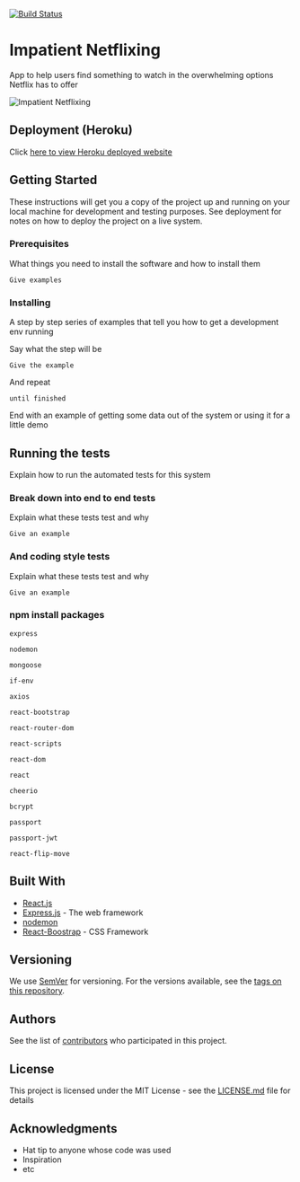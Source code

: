 <a href="https://travis-ci.org/TJANGEL/impatient_netflixing"><img src="https://travis-ci.org/TJANGEL/impatient_netflixing.svg?branch=master" alt="Build Status"></a>

# Impatient Netflixing

App to help users find something to watch in the overwhelming options Netflix has to offer

![Impatient Netflixing](https://github.com/TJANGEL/impatient_netflixing/blob/master/client/src/img/impatient_netflxing_screenshot.jpg)

## Deployment (Heroku)

Click [here to view Heroku deployed website](https://peaceful-mountain-84461.herokuapp.com/)

## Getting Started

These instructions will get you a copy of the project up and running on your local machine for development and testing purposes. See deployment for notes on how to deploy the project on a live system.

### Prerequisites

What things you need to install the software and how to install them

```
Give examples
```

### Installing

A step by step series of examples that tell you how to get a development env running

Say what the step will be

```
Give the example
```

And repeat

```
until finished
```

End with an example of getting some data out of the system or using it for a little demo

## Running the tests

Explain how to run the automated tests for this system

### Break down into end to end tests

Explain what these tests test and why

```
Give an example
```

### And coding style tests

Explain what these tests test and why

```
Give an example
```

### npm install packages

`express`

`nodemon`

`mongoose`

`if-env`

`axios`

`react-bootstrap`

`react-router-dom`

`react-scripts`

`react-dom`

`react`

`cheerio`

`bcrypt`

`passport`

`passport-jwt`

`react-flip-move`

## Built With

- [React.js](https://reactjs.org/)
- [Express.js](http://www.dropwizard.io/1.0.2/docs/) - The web framework
- [nodemon](https://nodemon.io/)
- [React-Boostrap](https://react-bootstrap.netlify.com/) - CSS Framework

## Versioning

We use [SemVer](http://semver.org/) for versioning. For the versions available, see the [tags on this repository](https://github.com/your/project/tags).

## Authors

See the list of [contributors](https://github.com/TJANGEL/impatient_netflixing/graphs/contributors) who participated in this project.

## License

This project is licensed under the MIT License - see the [LICENSE.md](LICENSE.md) file for details

## Acknowledgments

- Hat tip to anyone whose code was used
- Inspiration
- etc
